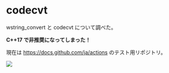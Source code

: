 # codecvt
wstring_convert と codecvt について調べた。

**C++17 で非推奨になってしまった！**

現在は https://docs.github.com/ja/actions のテスト用リポジトリ。

![](https://github.com/uemuraj/codecvt/workflows/CI/badge.svg)
